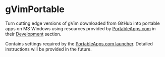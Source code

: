 # gVimPortable
Turn cutting edge versions of gVim downloaded from GitHub into portable apps on MS Windows using resources provided by [PortableApps.com](https://portableapps.com) in their [Development](https://portableapps.com/development) section.

Contains settings required by the [PortableApps.com launcher](https://portableapps.com/apps/development/portableapps.com_launcher). Detailed instructions will be provided in the future.
